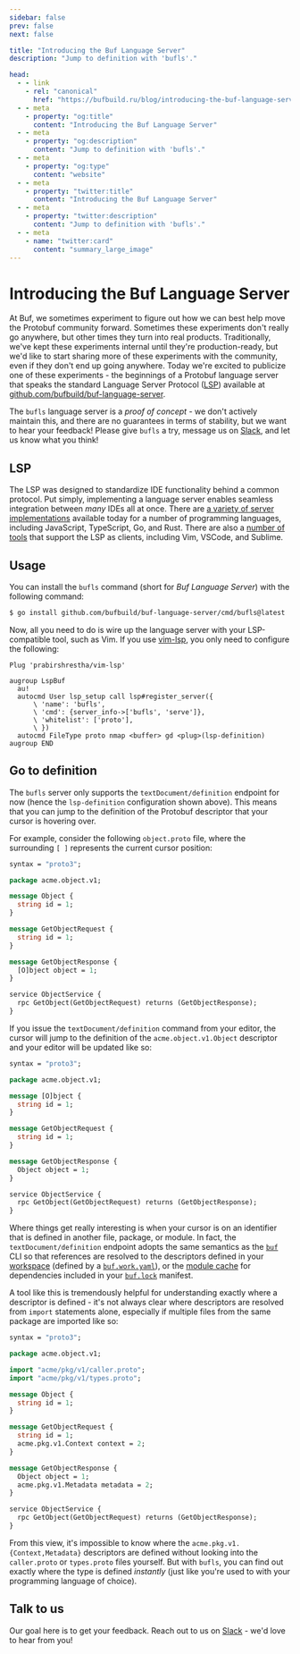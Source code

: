 ```yaml
---
sidebar: false
prev: false
next: false

title: "Introducing the Buf Language Server"
description: "Jump to definition with 'bufls'."

head:
  - - link
    - rel: "canonical"
      href: "https://bufbuild.ru/blog/introducing-the-buf-language-server"
  - - meta
    - property: "og:title"
      content: "Introducing the Buf Language Server"
  - - meta
    - property: "og:description"
      content: "Jump to definition with 'bufls'."
  - - meta
    - property: "og:type"
      content: "website"
  - - meta
    - property: "twitter:title"
      content: "Introducing the Buf Language Server"
  - - meta
    - property: "twitter:description"
      content: "Jump to definition with 'bufls'."
  - - meta
    - name: "twitter:card"
      content: "summary_large_image"
---
```


# Introducing the Buf Language Server

At Buf, we sometimes experiment to figure out how we can best help move the Protobuf community forward. Sometimes these experiments don't really go anywhere, but other times they turn into real products. Traditionally, we've kept these experiments internal until they're production-ready, but we'd like to start sharing more of these experiments with the community, even if they don't end up going anywhere. Today we're excited to publicize one of these experiments - the beginnings of a Protobuf language server that speaks the standard Language Server Protocol ([LSP](https://microsoft.github.io/language-server-protocol)) available at [github.com/bufbuild/buf-language-server](https://github.com/bufbuild/buf-language-server).

The `bufls` language server is a _proof of concept_ - we don't actively maintain this, and there are no guarantees in terms of stability, but we want to hear your feedback! Please give `bufls` a try, message us on [Slack](https://buf.build/b/slack), and let us know what you think!

## LSP

The LSP was designed to standardize IDE functionality behind a common protocol. Put simply, implementing a language server enables seamless integration between _many_ IDEs all at once. There are [a variety of server implementations](https://microsoft.github.io/language-server-protocol/implementors/servers) available today for a number of programming languages, including JavaScript, TypeScript, Go, and Rust. There are also a [number of tools](https://microsoft.github.io/language-server-protocol/implementors/tools) that support the LSP as clients, including Vim, VSCode, and Sublime.

## Usage

You can install the `bufls` command (short for _Buf Language Server_) with the following command:

```bash
$ go install github.com/bufbuild/buf-language-server/cmd/bufls@latest
```

Now, all you need to do is wire up the language server with your LSP-compatible tool, such as Vim. If you use [vim-lsp](https://github.com/prabirshrestha/vim-lsp), you only need to configure the following:

```vim
Plug 'prabirshrestha/vim-lsp'

augroup LspBuf
  au!
  autocmd User lsp_setup call lsp#register_server({
      \ 'name': 'bufls',
      \ 'cmd': {server_info->['bufls', 'serve']},
      \ 'whitelist': ['proto'],
      \ })
  autocmd FileType proto nmap <buffer> gd <plug>(lsp-definition)
augroup END
```

## Go to definition

The `bufls` server only supports the `textDocument/definition` endpoint for now (hence the `lsp-definition` configuration shown above). This means that you can jump to the definition of the Protobuf descriptor that your cursor is hovering over.

For example, consider the following `object.proto` file, where the surrounding `[ ]` represents the current cursor position:

```protobuf
syntax = "proto3";

package acme.object.v1;

message Object {
  string id = 1;
}

message GetObjectRequest {
  string id = 1;
}

message GetObjectResponse {
  [O]bject object = 1;
}

service ObjectService {
  rpc GetObject(GetObjectRequest) returns (GetObjectResponse);
}
```

If you issue the `textDocument/definition` command from your editor, the cursor will jump to the definition of the `acme.object.v1.Object` descriptor and your editor will be updated like so:

```protobuf
syntax = "proto3";

package acme.object.v1;

message [O]bject {
  string id = 1;
}

message GetObjectRequest {
  string id = 1;
}

message GetObjectResponse {
  Object object = 1;
}

service ObjectService {
  rpc GetObject(GetObjectRequest) returns (GetObjectResponse);
}
```

Where things get really interesting is when your cursor is on an identifier that is defined in another file, package, or module. In fact, the `textDocument/definition` endpoint adopts the same semantics as the [`buf`](https://github.com/bufbuild/buf) CLI so that references are resolved to the descriptors defined in your [workspace](/docs/reference/workspaces/index.md) (defined by a [`buf.work.yaml`](/docs/configuration/v1/buf-work-yaml/index.md)), or the [module cache](/docs/cli/modules-workspaces/index.md#module-cache) for dependencies included in your [`buf.lock`](/docs/configuration/v1/buf-lock/index.md) manifest.

A tool like this is tremendously helpful for understanding exactly where a descriptor is defined - it's not always clear where descriptors are resolved from `import` statements alone, especially if multiple files from the same package are imported like so:

```protobuf
syntax = "proto3";

package acme.object.v1;

import "acme/pkg/v1/caller.proto";
import "acme/pkg/v1/types.proto";

message Object {
  string id = 1;
}

message GetObjectRequest {
  string id = 1;
  acme.pkg.v1.Context context = 2;
}

message GetObjectResponse {
  Object object = 1;
  acme.pkg.v1.Metadata metadata = 2;
}

service ObjectService {
  rpc GetObject(GetObjectRequest) returns (GetObjectResponse);
}
```

From this view, it's impossible to know where the `acme.pkg.v1.{Context,Metadata}` descriptors are defined without looking into the `caller.proto` or `types.proto` files yourself. But with `bufls`, you can find out exactly where the type is defined _instantly_ (just like you're used to with your programming language of choice).

## Talk to us

Our goal here is to get your feedback. Reach out to us on [Slack](https://buf.build/b/slack) - we'd love to hear from you!

‍

